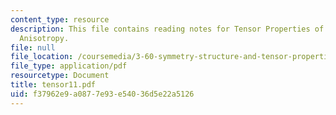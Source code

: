 ```yaml
---
content_type: resource
description: This file contains reading notes for Tensor Properties of Crystals and
  Anisotropy.
file: null
file_location: /coursemedia/3-60-symmetry-structure-and-tensor-properties-of-materials-fall-2005/f37962e9a0877e93e54036d5e22a5126_tensor11.pdf
file_type: application/pdf
resourcetype: Document
title: tensor11.pdf
uid: f37962e9-a087-7e93-e540-36d5e22a5126
---
```

